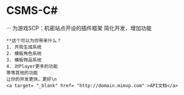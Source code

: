 # CSMS-C#
···
为游戏SCP：机密站点开设的插件框架
简化开发，增加功能
```
**这个可以为你带来什么？
1. 开局生成系统
2. 模板角色系统
3. 模板物品系统
4. 对Player更多的功能
等等其他的功能
让你的开发更快，更好\n
<a target= "_blank" href= "http://domain.mimvp.com" >API文档</a>
